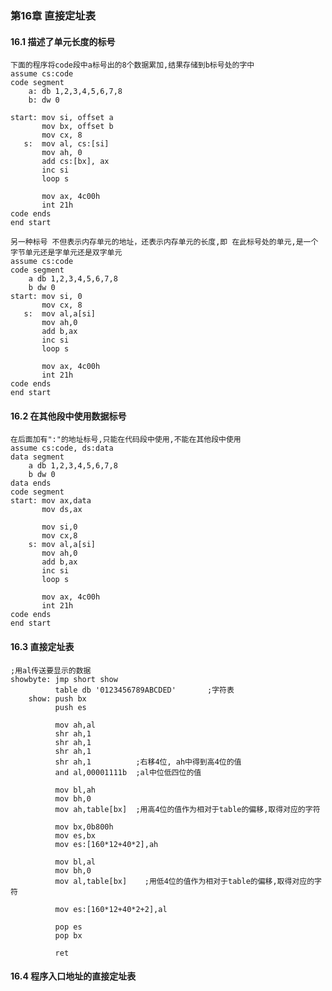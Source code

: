 ### 第16章 直接定址表 
#### 16.1 描述了单元长度的标号 
    下面的程序将code段中a标号出的8个数据累加,结果存储到b标号处的字中 
    assume cs:code 
    code segment 
        a: db 1,2,3,4,5,6,7,8 
        b: dw 0 
    
    start: mov si, offset a 
           mov bx, offset b 
           mov cx, 8 
       s:  mov al, cs:[si]
           mov ah, 0 
           add cs:[bx], ax 
           inc si 
           loop s 

           mov ax, 4c00h 
           int 21h 
    code ends 
    end start 

    另一种标号 不但表示内存单元的地址，还表示内存单元的长度,即 在此标号处的单元,是一个字节单元还是字单元还是双字单元 
    assume cs:code 
    code segment 
        a db 1,2,3,4,5,6,7,8 
        b dw 0 
    start: mov si, 0 
           mov cx, 8 
       s:  mov al,a[si]
           mov ah,0 
           add b,ax
           inc si 
           loop s 

           mov ax, 4c00h 
           int 21h 
    code ends 
    end start 

#### 16.2 在其他段中使用数据标号 
    在后面加有":"的地址标号,只能在代码段中使用,不能在其他段中使用
    assume cs:code, ds:data 
    data segment 
        a db 1,2,3,4,5,6,7,8 
        b dw 0 
    data ends 
    code segment 
    start: mov ax,data 
           mov ds,ax 

           mov si,0 
           mov cx,8 
        s: mov al,a[si]
           mov ah,0 
           add b,ax 
           inc si 
           loop s 

           mov ax, 4c00h 
           int 21h 
    code ends 
    end start 

#### 16.3 直接定址表 
    ;用al传送要显示的数据 
    showbyte: jmp short show 
              table db '0123456789ABCDED'       ;字符表 
        show: push bx 
              push es 

              mov ah,al 
              shr ah,1 
              shr ah,1 
              shr ah,1 
              shr ah,1          ;右移4位, ah中得到高4位的值 
              and al,00001111b  ;al中位低四位的值

              mov bl,ah 
              mov bh,0 
              mov ah,table[bx]  ;用高4位的值作为相对于table的偏移,取得对应的字符 

              mov bx,0b800h 
              mov es,bx 
              mov es:[160*12+40*2],ah 

              mov bl,al 
              mov bh,0 
              mov al,table[bx]    ;用低4位的值作为相对于table的偏移,取得对应的字符 

              mov es:[160*12+40*2+2],al 

              pop es 
              pop bx 

              ret 

#### 16.4 程序入口地址的直接定址表
